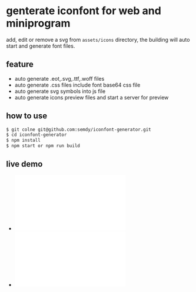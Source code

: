 # genterate iconfont for web and miniprogram

add, edit or remove a svg from `assets/icons` directory, the building will auto start and generate font files.

## feature
- auto generate .eot,.svg,.ttf,.woff files
- auto generate .css files include font base64 css file
- auto generate svg symbols into js file
- auto generate icons preview files and start a server for preview

## how to use
```bash
$ git colne git@github.com:semdy/iconfont-generator.git
$ cd iconfont-generator
$ npm install
$ npm start or npm run build
```

## live demo
- ![icon font](semdy.github.io/iconfont-generator/dist/preview_fontclass.html)
- ![icon symbol](semdy.github.io/iconfont-generator/dist/preview_symbol.html)